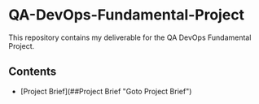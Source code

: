 # QA-DevOps-Fundamental-Project
This repository contains my deliverable for the QA DevOps Fundamental Project.

## Contents
* [Project Brief](##Project Brief "Goto Project Brief")
